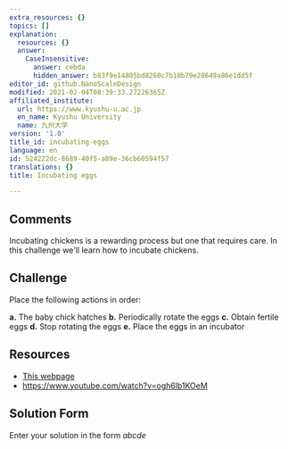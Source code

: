 ```yaml
---
extra_resources: {}
topics: []
explanation:
  resources: {}
  answer:
    CaseInsensitive:
      answer: cebda
      hidden_answer: b83f9e14805bd8260c7b10b79e28649a86e1dd5f
editor_id: github.NanoScaleDesign
modified: 2021-02-04T08:39:33.27226365Z
affiliated_institute:
  url: https://www.kyushu-u.ac.jp
  en_name: Kyushu University
  name: 九州大学
version: '1.0'
title_id: incubating-eggs
language: en
id: 524222dc-8689-40f5-a89e-36cb60594f57
translations: {}
title: Incubating eggs

---
```


## Comments
Incubating chickens is a rewarding process but one that requires care. In this challenge we'll learn how to incubate chickens.


## Challenge
Place the following actions in order:

**a.** The baby chick hatches
**b.** Periodically rotate the eggs
**c.** Obtain fertile eggs
**d.** Stop rotating the eggs
**e.** Place the eggs in an incubator

## Resources
- [This webpage](https://www.purinamills.com/chicken-feed/education/detail/hatching-eggs-at-home-a-21-day-guide-for-baby-chicks)
- https://www.youtube.com/watch?v=ogh6lb1KOeM


## Solution Form
Enter your solution in the form *abcde*

